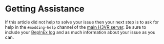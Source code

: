 # Getting Assistance

If this article did not help to solve your issue then your next step is to ask for help in the `#modding-help` channel
of the [main H3VR server](https://discord.gg/gnXA9Qs4QM). Be sure to include your [BepInEx log](log_file.md) and as much
information about your issue as you can.
